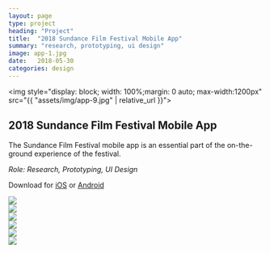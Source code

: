 ```yaml
---
layout: page
type: project
heading: "Project"
title:  "2018 Sundance Film Festival Mobile App"
summary: "research, prototyping, ui design"
image: app-1.jpg
date:   2018-05-30
categories: design
---
```


<img style="display: block; width: 100%;margin: 0 auto; max-width:1200px" src="{{ "assets/img/app-9.jpg" | relative_url }}">

<div class="c-page">
  <div class="o-layout o-layout--center">
    <div class="o-layout__item u-2/3@desktop">
      <h2>2018 Sundance Film Festival Mobile App</h2>
      <p>The Sundance Film Festival mobile app is an essential part of the on-the-ground experience of the festival. </p>
    </div>
    <div class="o-layout__item u-2/3@desktop o-spacer__bottom--large">
      <p><em>Role: Research, Prototyping, UI Design</em></p>
      <p>Download for <a rel="nofollow" target="_blank" href="https://itunes.apple.com/us/app/sundance-film-festival-2017/id586519613?mt=8">iOS</a> or <a rel="nofollow" target="_blank" href="https://play.google.com/store/apps/details?id=com.xomodigital.sundance&hl=en">Android</a></p>
    </div>
    <div class="o-layout__item u-2/3@desktop u-1/1@tablet o-spacer__bottom--large">
      <div class="c-images c-images--padded u-1/3">
        <img data-action="zoom" src="{{ "assets/img/app-3.png" | relative_url }}">
      </div>
      <div class="c-images c-images--padded u-1/3">
        <img data-action="zoom" src="{{ "assets/img/app-4.png" | relative_url }}">
      </div>
      <div class="c-images c-images--padded u-1/3">
        <img data-action="zoom" src="{{ "assets/img/app-5.png" | relative_url }}">
      </div>
    </div>
    <div class="o-layout__item u-2/3@desktop u-1/1@tablet o-spacer__bottom--large">
      <div class="c-images c-images--padded u-1/3">
        <img data-action="zoom" src="{{ "assets/img/app-6.png" | relative_url }}">
      </div>
      <div class="c-images c-images--padded u-1/3">
        <img data-action="zoom" src="{{ "assets/img/app-7.png" | relative_url }}">
      </div>
      <div class="c-images c-images--padded u-1/3">
        <img data-action="zoom" src="{{ "assets/img/app-8.png" | relative_url }}">
      </div>
    </div>
  </div>
</div>
